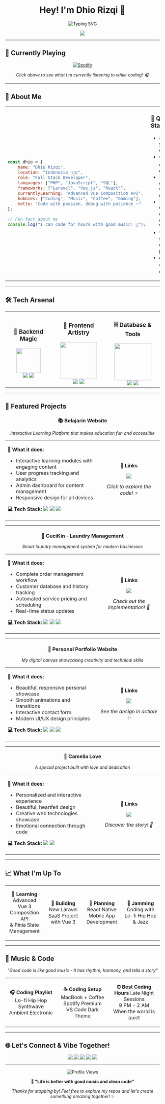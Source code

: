 <div align="center">

# Hey! I'm Dhio Rizqi 👋

<img src="https://readme-typing-svg.herokuapp.com/?font=Poppins&weight=600&size=28&duration=4000&pause=1000&color=6C63FF&center=true&vCenter=true&width=500&lines=Full+Stack+Developer+🚀;Laravel+%26+Vue+Enthusiast+💜;Coffee+Lover+☕;Music+%26+Code+🎵" alt="Typing SVG" />

<p align="center">
  <img src="https://img.shields.io/badge/🎵%20Currently%20Vibing%20to-Spotify-1DB954?style=for-the-badge&logo=spotify&logoColor=white" />
</p>

</div>

---

## 🎵 Currently Playing

<div align="center">

[![Spotify](https://novatorem-dhiorizqi.vercel.app/api/spotify)](https://open.spotify.com/user/your-spotify-username)

*Click above to see what I'm currently listening to while coding! 🎧*

</div>

---

## 🌟 About Me

<table>
<tr>
<td>

```javascript
const dhio = {
    name: "Dhio Rizqi",
    location: "Indonesia 🇮🇩",
    role: "Full Stack Developer",
    languages: ["PHP", "JavaScript", "SQL"],
    frameworks: ["Laravel", "Vue.js", "React"],
    currentlyLearning: "Advanced Vue Composition API",
    hobbies: ["Coding", "Music", "Coffee", "Gaming"],
    motto: "Code with passion, debug with patience ✨"
};

// Fun fact about me
console.log("I can code for hours with good music! 🎵");
```

</td>
<td>

### 🎯 Quick Stats
- 🔥 **3+** years of coding
- ☕ **∞** cups of coffee consumed
- 🎵 Always coding with music
- 🌱 Currently diving deep into **Vue 3**
- 💡 Love solving complex problems
- 🎮 Gamer when not coding

</td>
</tr>
</table>

---

## 🛠️ Tech Arsenal

<div align="center">

<table>
<tr>
<td align="center">

### 🔧 Backend Magic
<img src="https://skillicons.dev/icons?i=php,laravel" width="80"/>
<br/>
<img src="https://img.shields.io/badge/PHP-777BB4?style=flat-square&logo=php&logoColor=white" />
<img src="https://img.shields.io/badge/Laravel-FF2D20?style=flat-square&logo=laravel&logoColor=white" />

</td>
<td align="center">

### 🎨 Frontend Artistry  
<img src="https://skillicons.dev/icons?i=vue,react,js" width="120"/>
<br/>
<img src="https://img.shields.io/badge/Vue.js-4FC08D?style=flat-square&logo=vue.js&logoColor=white" />
<img src="https://img.shields.io/badge/React-61DAFB?style=flat-square&logo=react&logoColor=black" />

</td>
<td align="center">

### 🗄️ Database & Tools
<img src="https://skillicons.dev/icons?i=mysql,figma,vscode" width="120"/>
<br/>
<img src="https://img.shields.io/badge/MySQL-4479A1?style=flat-square&logo=mysql&logoColor=white" />
<img src="https://img.shields.io/badge/Figma-F24E1E?style=flat-square&logo=figma&logoColor=white" />

</td>
</tr>
</table>

</div>

---

## 🚀 Featured Projects

<div align="center">

### 📚 Belajarin Website
*Interactive Learning Platform that makes education fun and accessible*

<table>
<tr>
<td width="60%">

**🎯 What it does:**
- Interactive learning modules with engaging content
- User progress tracking and analytics  
- Admin dashboard for content management
- Responsive design for all devices

**💻 Tech Stack:**
<img src="https://img.shields.io/badge/Laravel-FF2D20?style=flat-square&logo=laravel&logoColor=white" />
<img src="https://img.shields.io/badge/Vue.js-4FC08D?style=flat-square&logo=vue.js&logoColor=white" />
<img src="https://img.shields.io/badge/MySQL-4479A1?style=flat-square&logo=mysql&logoColor=white" />

</td>
<td width="40%" align="center">

**🔗 Links**

[<img src="https://img.shields.io/badge/GitHub-000000?style=for-the-badge&logo=github&logoColor=white" />](https://github.com/DhioRizqi/belajarin-website)

*Click to explore the code! ⭐*

</td>
</tr>
</table>

---

### 🧺 CuciKin - Laundry Management
*Smart laundry management system for modern businesses*

<table>
<tr>
<td width="60%">

**🎯 What it does:**
- Complete order management workflow
- Customer database and history tracking
- Automated service pricing and scheduling
- Real-time status updates

**💻 Tech Stack:**
<img src="https://img.shields.io/badge/Laravel-FF2D20?style=flat-square&logo=laravel&logoColor=white" />
<img src="https://img.shields.io/badge/PHP-777BB4?style=flat-square&logo=php&logoColor=white" />
<img src="https://img.shields.io/badge/SQL-4479A1?style=flat-square&logo=mysql&logoColor=white" />

</td>
<td width="40%" align="center">

**🔗 Links**

[<img src="https://img.shields.io/badge/GitHub-000000?style=for-the-badge&logo=github&logoColor=white" />](https://github.com/DhioRizqi/CuciKin)

*Check out the implementation! 🚀*

</td>
</tr>
</table>

---

### 🎨 Personal Portfolio Website
*My digital canvas showcasing creativity and technical skills*

<table>
<tr>
<td width="60%">

**🎯 What it does:**
- Beautiful, responsive personal showcase
- Smooth animations and transitions
- Interactive contact form
- Modern UI/UX design principles

**💻 Tech Stack:**
<img src="https://img.shields.io/badge/HTML5-E34F26?style=flat-square&logo=html5&logoColor=white" />
<img src="https://img.shields.io/badge/CSS3-1572B6?style=flat-square&logo=css3&logoColor=white" />
<img src="https://img.shields.io/badge/JavaScript-F7DF1E?style=flat-square&logo=javascript&logoColor=black" />

</td>
<td width="40%" align="center">

**🔗 Links**

[<img src="https://img.shields.io/badge/GitHub-000000?style=for-the-badge&logo=github&logoColor=white" />](https://github.com/DhioRizqi/Portofolio-Html-Css-Js)

*See the design in action! ✨*

</td>
</tr>
</table>

---

### 💝 Camelia Love
*A special project built with love and dedication*

<table>
<tr>
<td width="60%">

**🎯 What it does:**
- Personalized and interactive experience
- Beautiful, heartfelt design
- Creative web technologies showcase
- Emotional connection through code

**💻 Tech Stack:**
<img src="https://img.shields.io/badge/Web%20Technologies-FF6B6B?style=flat-square&logo=html5&logoColor=white" />
<img src="https://img.shields.io/badge/Creative%20Coding-4ECDC4?style=flat-square&logo=javascript&logoColor=white" />

</td>
<td width="40%" align="center">

**🔗 Links**

[<img src="https://img.shields.io/badge/GitHub-000000?style=for-the-badge&logo=github&logoColor=white" />](https://github.com/DhioRizqi/camelia-love)

*Discover the story! 💝*

</td>
</tr>
</table>

</div>

---

## 📈 What I'm Up To

<div align="center">

<table>
<tr>
<td align="center" width="25%">

**🌱 Learning**
<br/>
Advanced Vue 3<br/>
Composition API<br/>
& Pinia State Management

</td>
<td align="center" width="25%">

**🔨 Building**
<br/>
New Laravel<br/>
SaaS Project<br/>
with Vue 3

</td>
<td align="center" width="25%">

**🎯 Planning**
<br/>
React Native<br/>
Mobile App<br/>
Development

</td>
<td align="center" width="25%">

**🎵 Jamming**
<br/>
Coding with<br/>
Lo-fi Hip Hop<br/>
& Jazz

</td>
</tr>
</table>

</div>

---

## 🎵 Music & Code

<div align="center">

*"Good code is like good music - it has rhythm, harmony, and tells a story"*

<table>
<tr>
<td align="center" width="33%">

**🎧 Coding Playlist**
Lo-fi Hip Hop<br/>
Synthwave<br/>
Ambient Electronic

</td>
<td align="center" width="33%">

**☕ Coding Setup**
MacBook + Coffee<br/>
Spotify Premium<br/>
VS Code Dark Theme

</td>
<td align="center" width="33%">

**⏰ Best Coding Hours**
Late Night Sessions<br/>
9 PM - 2 AM<br/>
When the world is quiet

</td>
</tr>
</table>

</div>

---

## 🌐 Let's Connect & Vibe Together!

<div align="center">

<p>
<a href="https://github.com/DhioRizqi">
  <img src="https://img.shields.io/badge/GitHub-000000?style=for-the-badge&logo=github&logoColor=white&labelColor=6C63FF" />
</a>
<a href="your-linkedin-profile">
  <img src="https://img.shields.io/badge/LinkedIn-0A66C2?style=for-the-badge&logo=linkedin&logoColor=white&labelColor=6C63FF" />
</a>
<a href="your-portfolio-link">
  <img src="https://img.shields.io/badge/Portfolio-FF5722?style=for-the-badge&logo=web&logoColor=white&labelColor=6C63FF" />
</a>
<a href="mailto:your-email@example.com">
  <img src="https://img.shields.io/badge/Email-EA4335?style=for-the-badge&logo=gmail&logoColor=white&labelColor=6C63FF" />
</a>
<a href="https://open.spotify.com/user/your-spotify-username">
  <img src="https://img.shields.io/badge/Spotify-1DB954?style=for-the-badge&logo=spotify&logoColor=white&labelColor=6C63FF" />
</a>
</p>

---

<img src="https://komarev.com/ghpvc/?username=DhioRizqi&color=6c63ff&style=for-the-badge&label=Profile+Views" alt="Profile Views" />

**💜 "Life is better with good music and clean code"**

*Thanks for stopping by! Feel free to explore my repos and let's create something amazing together!* ✨

</div>
